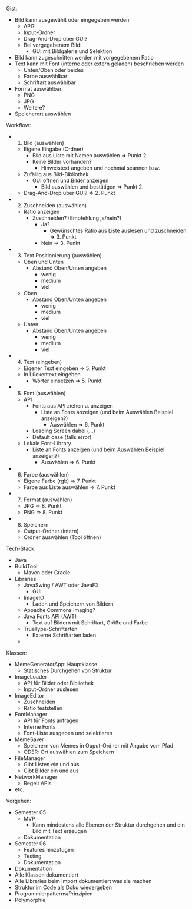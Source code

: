 
Gist:
- Bild kann ausgewählt oder eingegeben werden 
	- API? 
	- Input-Ordner 
	- Drag-And-Drop über GUI? 
	- Bei vorgegebenem Bild: 
		- GUI mit Bildgalerie und Selektion 
- Bild kann zugeschnitten werden mit vorgegebenem Ratio 
- Text kann mit Font (interne oder extern geladen) beschrieben werden 
	- Unten/Oben oder beides 
	- Farbe auswählbar 
	- Schriftart auswählbar 
- Format auswählbar 
	- PNG
	- JPG 
	- Weitere? 
- Speicherort auswählen 

Workflow:
- 1. Bild (auswählen)
	- Eigene Eingabe (Ordner)
		- Bild aus Liste mit Namen auswählen => Punkt 2.
		- Keine Bilder vorhanden? 
			- Hinweistext angeben und nochmal scannen bzw. 
	- Zufällig aus Bild-Bibliothek
		- GUI öffnen und Bilder anzeigen 
			- Bild auswählen und bestätigen => Punkt 2.
	- Drag-And-Drop über GUI? => 2. Punkt 
- 2. Zuschneiden (auswählen)
	- Ratio anzeigen 
		- Zuschneiden? (Empfehlung ja/nein?)
			- Ja? 
				- Gewünschtes Ratio aus Liste auslesen und zuschneiden => 3. Punkt
			- Nein => 3. Punkt
- 3. Text Positionierung (auswählen)
	- Oben und Unten 
		- Abstand Oben/Unten angeben 
			- wenig 
			- medium 
			- viel 
	- Oben 
		- Abstand Oben/Unten angeben 
			- wenig 
			- medium 
			- viel 
	- Unten 
		- Abstand Oben/Unten angeben 
			- wenig 
			- medium 
			- viel 
- 4. Text (eingeben)
	- Eigener Text eingeben => 5. Punkt
	- In Lückentext eingeben 
		- Wörter einsetzen => 5. Punkt
- 5. Font (auswählen)
	- API 
		- Fonts aus API ziehen u. anzeigen 
			- Liste an Fonts anzeigen (und beim Auswählen Beispiel anzeigen?)
				- Auswählen => 6. Punkt 
		- Loading Screen dabei (...)
		- Default case (falls error)
	- Lokale Font-Library
		- Liste an Fonts anzeigen (und beim Auswählen Beispiel anzeigen?)
			- Auswählen => 6. Punkt 
- 6. Farbe (auswählen)
	- Eigene Farbe (rgb) => 7. Punkt 
	- Farbe aus Liste auswählen => 7. Punkt 
- 7. Format (auswählen)
	- JPG => 8. Punkt
	- PNG => 8. Punkt 
- 8. Speichern 
	- Output-Ordner (intern)
	- Ordner auswählen (Tool öffnen)

Tech-Stack:
- Java 
- BuildTool 
	- Maven oder Gradle
- Libraries 
	- JavaSwing / AWT oder JavaFX
		- GUI
	- ImageIO 
		- Laden und Speichern von Bildern
	- Appache Commons Imaging? 
	- Java Fonts API (AWT)
		- Text auf Bildern mit Schriftart, Größe und Farbe 
	- TrueType-Schriftarten
		- Externe Schriftarten laden 
	- 

Klassen:
- MemeGeneratorApp: Hauptklasse
	- Statisches Durchgehen von Struktur 
- ImageLoader 
	- API für Bilder oder Bibliothek 
	- Input-Ordner auslesen
- ImageEditor
	- Zuschneiden 
	- Ratio feststellen 
- FontManager 
	- API für Fonts anfragen 
	- Interne Fonts 
	- Font-Liste ausgeben und selektieren 
- MemeSaver
	- Speichern von Memes in Ouput-Ordner mit Angabe vom Pfad 
	- ODER: Ort auswählen zum Speichern 
- FileManager 
	- Gibt Listen ein und aus 
	- Gibt Bilder ein und aus 
- NetworkManager 
	- Regelt APIs
- etc. 

Vorgehen:
- Semester 05
	- MVP
		- Kann mindestens alle Ebenen der Struktur durchgehen und ein Bild mit Text erzeugen 
	- Dokumentation 
- Semester 06 
	- Features hinzufügen 
	- Testing 
	- Dokumentation 
- Dokumentation 
- Alle Klassen dokumentiert 
- Alle Libraries beim Import dokumentiert was sie machen 
- Struktur im Code als Doku wiedergeben 
- Programmierpatterns/Prinzipien
- Polymorphie
